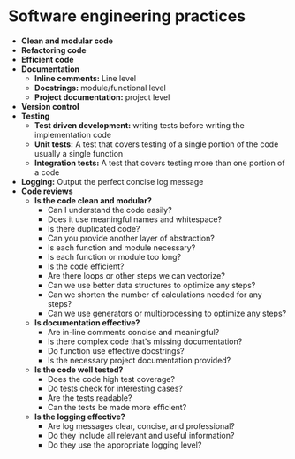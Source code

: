 # Software engineering practices

 - **Clean and modular code**
 - **Refactoring code**
 - **Efficient code**
 - **Documentation**
	- **Inline comments:** Line level
	- **Docstrings:** module/functional level
	- **Project documentation:** project level
 - **Version control**
 - **Testing**
	- **Test driven development:** writing tests before writing the implementation code
	- **Unit tests:** A test that covers testing of a single portion of the code usually a single function
	- **Integration tests:** A test that covers testing more than one portion of a code
 - **Logging:** Output the perfect concise log message
 - **Code reviews**
    - **Is the code clean and modular?**
		- Can I understand the code easily?
		- Does it use meaningful names and whitespace?
		- Is there duplicated code?
		- Can you provide another layer of abstraction?
		- Is each function and module necessary?
		- Is each function or module too long?
		- Is the code efficient?
		- Are there loops or other steps we can vectorize?
		- Can we use better data structures to optimize any steps?
		- Can we shorten the number of calculations needed for any steps?
		- Can we use generators or multiprocessing to optimize any steps?
	- **Is documentation effective?**
		- Are in-line comments concise and meaningful?
		- Is there complex code that's missing documentation?
		- Do function use effective docstrings?
		- Is the necessary project documentation provided?
	- **Is the code well tested?**
		- Does the code high test coverage?
		- Do tests check for interesting cases?
		- Are the tests readable?
		- Can the tests be made more efficient?
	- **Is the logging effective?**
		- Are log messages clear, concise, and professional?
		- Do they include all relevant and useful information?
		- Do they use the appropriate logging level?
